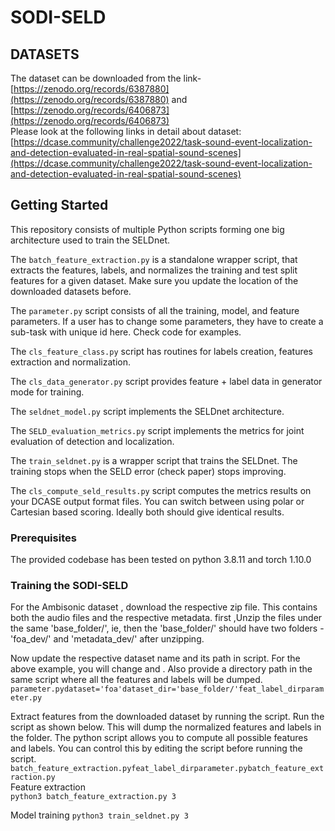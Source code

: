 # SODI-SELD
## DATASETS
The dataset can be downloaded from the link-[https://zenodo.org/records/6387880](https://zenodo.org/records/6387880) and [https://zenodo.org/records/6406873](https://zenodo.org/records/6406873)  
Please look at the following links in detail about dataset:[https://dcase.community/challenge2022/task-sound-event-localization-and-detection-evaluated-in-real-spatial-sound-scenes](https://dcase.community/challenge2022/task-sound-event-localization-and-detection-evaluated-in-real-spatial-sound-scenes)
## Getting Started
This repository consists of multiple Python scripts forming one big architecture used to train the SELDnet.
  
  The `batch_feature_extraction.py` is a standalone wrapper script, that extracts the features, labels, and normalizes the training and test split features for a given dataset. Make sure you update the location of the downloaded datasets before.
  
  The `parameter.py` script consists of all the training, model, and feature parameters. If a user has to change some parameters, they have to create a sub-task with unique id here. Check code for examples.
  
  The `cls_feature_class.py` script has routines for labels creation, features extraction and normalization.
  
  The `cls_data_generator.py` script provides feature + label data in generator mode for training.
  
  The `seldnet_model.py` script implements the SELDnet architecture.
  
  The `SELD_evaluation_metrics.py` script implements the metrics for joint evaluation of detection and localization.
  
  The `train_seldnet.py` is a wrapper script that trains the SELDnet. The training stops when the SELD error (check paper) stops improving.
  
  The `cls_compute_seld_results.py` script computes the metrics results on your DCASE output format files. You can switch between using polar or Cartesian based scoring. Ideally both should give identical results.    
 ### Prerequisites
 The provided codebase has been tested on python 3.8.11 and torch 1.10.0  
 ### Training the SODI-SELD  
 For the  Ambisonic dataset , download the respective zip file. This contains both the audio files and the respective metadata. first ,Unzip the files under the same 'base_folder/', ie,  then the 'base_folder/' should have two folders - 'foa_dev/' and 'metadata_dev/' after unzipping.  
 
 Now update the respective dataset name and its path in script. For the above example, you will change and . Also provide a directory path in the same script where all the features and labels will be dumped. `parameter.pydataset='foa'dataset_dir='base_folder/'feat_label_dirparameter.py`
 
 Extract features from the downloaded dataset by running the script. Run the script as shown below. This will dump the normalized features and labels in the folder. The python script allows you to compute all possible features and labels. You can control this by editing the script before running the script. `batch_feature_extraction.pyfeat_label_dirparameter.pybatch_feature_extraction.py`  
Feature extraction    
`python3 batch_feature_extraction.py 3`  
 
 Model training
 `python3 train_seldnet.py 3`
